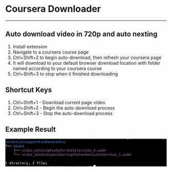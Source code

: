 # Coursera Downloader
---

## Auto download video in 720p and auto nexting
1. Install extension
2. Navigate to a coursera course page
3. Ctrl+Shift+2 to begin auto-download, then refresh your coursera page
4. It will download to your default browser download location with folder named according to your coursera course
5. Ctrl+Shift+3 to stop when it finished downloading

## Shortcut Keys
1. Ctrl+Shift+1 - Download current page video
2. Ctrl+Shift+2 - Begin the auto-download process
3. Ctrl+Shift+3 - Stop the auto-download process

## Example Result
![Example Download result](https://raw.githubusercontent.com/Nkzlxs/courseradownloader/master/example/Screenshot%20from%202020-08-07%2020-58-13.png)